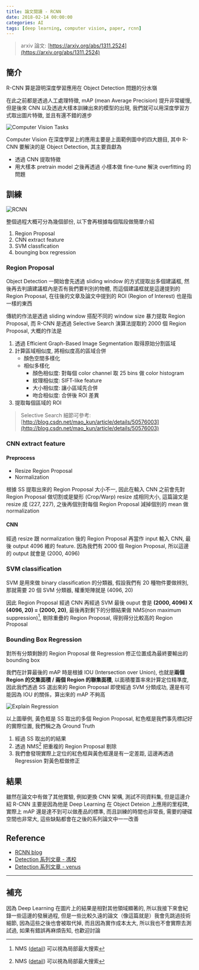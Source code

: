 ```yaml
---
title: 論文閱讀 - RCNN
date: 2018-02-14 00:00:00
categories: AI
tags: [deep learning, computer vision, paper, rcnn]
---
```


> arxiv 論文: [https://arxiv.org/abs/1311.2524](https://arxiv.org/abs/1311.2524)

<!-- more -->

## 簡介

R-CNN 算是證明深度學習應用在 Object Detection 問題的分水嶺

在此之前都是透過人工處理特徵, mAP (mean Average Precision) 提升非常緩慢, 但是後來 CNN 以及透過大樣本訓練出來的模型的出現, 我們就可以用深度學習方式取出圖片特徵, 並且有還不錯的進步

![Computer Vision Tasks](https://i.imgur.com/SCzd0oL.png)

Computer Vision 在深度學習上的應用主要是上面範例圖中的四大題目, 其中 R-CNN 要解決的是 Object Detection, 其主要貢獻為

- 透過 CNN 提取特徵
- 用大樣本 pretrain model 之後再透過 小樣本做 fine-tune 解決 overfitting 的問題

## 訓練

![RCNN](https://i.imgur.com/Pp1J62N.jpg)

整個過程大概可分為幾個部份, 以下會再根據每個階段做簡單介紹

1. Region Proposal
2. CNN extract feature
3. SVM classfication
4. bounging box regression

### Region Proposal

Object Detection 一開始會先透過 sliding window 的方式提取出多個建議框, 然後再去判讀建議框內是否有我們要判別的物體, 而這個建議框就是這邊提到的 Region Proposal, 在往後的文章及論文中提到的 ROI (Region of Interest) 也是指一樣的東西

傳統的作法是透過 sliding window 搭配不同的 window size 暴力提取 Region Proposal, 而 R-CNN 是透過 Selective Search 演算法提取約 2000 個 Region Proposal, 大概的作法是

1. 透過 Efficient Graph-Based Image Segmentation 取得原始分割區域
2. 計算區域相似度, 將相似度高的區域合併
    - 顏色空間多樣化
    - 相似多樣化
        - 顏色相似度: 對每個 color channel 取 25 bins 做 color histogram
        - 紋理相似度: SIFT-like feature
        - 大小相似度: 讓小區域先合併
        - 吻合相似度: 合併後 ROI 差異
3. 提取每個區域的 ROI

> Selective Search 細節可參考: [http://blog.csdn.net/mao_kun/article/details/50576003](http://blog.csdn.net/mao_kun/article/details/50576003)

### CNN extract feature

#### Preprocess

- Resize Region Proposal
- Normalization

根據 SS 提取出來的 Region Proposal 大小不一, 因此在輸入 CNN 之前會先對 Region Proposal 做切割或是變形 (Crop/Warp) resize 成相同大小, 這篇論文是 resize 成 (227, 227), 之後再個別對每個 Region Proposal 減掉個別的 mean 做 normalization

#### CNN

經過 resize 跟 normalization 後的 Region Proposal 再當作 input 輸入 CNN, 最後 output 4096 維的 feature. 因為我們有 2000 個 Region Proposal, 所以這邊的 output 就會是 (2000, 4096)

### SVM classification

SVM 是用來做 binary classification 的分類器, 假設我們有 20 種物件要做辨別, 那就需要 20 個 SVM 分類器, 權重矩陣就是 (4096, 20)

因此 Region Proposal 經過 CNN 再經過 SVM 最後 ouput 會是 **(2000, 4096) X (4096, 20) = (2000, 20)**, 最後再對剩下的分類結果做 NMS(non maximum suppression)[^NMS], 剔除重疊的 Region Proposal, 得到得分比較高的 Region Proposal

[^NMS]: NMS ([detail](http://www.cnblogs.com/makefile/p/nms.html)) 可以視為局部最大搜索

### Bounding Box Regression

對所有分類剩餘的 Region Proposal 做 Regression 修正位置成為最終要輸出的 bounding box

我們在計算最後的 mAP 時是根據 IOU (Intersection over Union), 也就是**兩個 Region 的交集面積 / 兩個 Region 的聯集面積**, 以面積覆蓋率來計算定位精準度, 因此我們透過 SS 選出來的 Region Proposal 即使經過 SVM 分類成功, 還是有可能因為 IOU 的關係，算出來的 mAP 不夠高

![Explain Regression](https://i.imgur.com/UFWnsyK.jpg)

以上圖舉例, 黃色框是 SS 取出的多個 Region Proposal, 紅色框是我們事先標記好的實際位置, 我們稱之為 Ground Truth

1. 經過 SS 取出的的結果
2. 透過 NMS[^NMS] 把重複的 Region Proposal 剔除
3. 我們會發現實際上定位的紅色框與黃色框還是有一定差距, 這邊再透過 Regression 對黃色框做修正

## 結果

雖然在論文中有做了其他實驗, 例如更換 CNN 架構, 測試不同資料集, 但是這邊介紹 R-CNN 主要是因為他是 Deep Learning 在 Object Deteion 上應用的里程碑, 實際上 mAP 還是達不到可以做產品的標準, 而且訓練的時間也非常長, 需要的硬碟空間也非常大, 這些缺點都會在之後的系列論文中一一改善

## Reference

- [RCNN blog](http://blog.csdn.net/wopawn/article/details/52133338)
- [Detection 系列文章 - 馮校](http://blog.csdn.net/xyfengbo/article/details/70227173)
- [Detection 系列文章 - venus](http://www.cnblogs.com/venus024/p/5717766.html)

---

## 補充

因為 Deep Learning 在圖片上的結果是相對其他領域顯著的, 所以我接下來會紀錄一些這邊的發展過程, 但是一些比較久遠的論文（像這篇就是）我會先跳過技術細節, 因為這些之後也會被取代掉, 而且因為實作成本太大, 所以我也不會實際去測試過, 如果有錯誤再麻煩告知, 也歡迎討論
